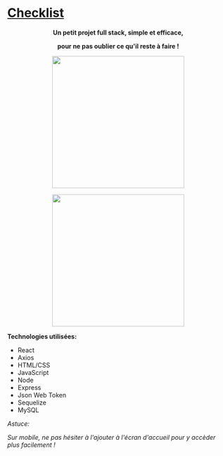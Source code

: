 # [Checklist](https://checklist.arthurmayer.fr/)
<b>
<p align="center">
Un petit projet full stack, simple et efficace,
</p>
<p align="center">
pour ne pas oublier ce qu'il reste à faire !
</p>
</b>
<p align="center">
  <img src="https://user-images.githubusercontent.com/70105093/147940590-02fcd59e-cf5b-4e65-aba9-d59f7f5f244d.png" width="300px">
</p>
<p align="center">
  <img src="https://user-images.githubusercontent.com/70105093/147944974-f9a6a296-4806-4832-bd6b-c1bf150c1f9e.png" width="300px">
</p>


__Technologies utilisées:__

* React
* Axios
* HTML/CSS
* JavaScript
* Node
* Express
* Json Web Token
* Sequelize
* MySQL

*Astuce:*

*Sur mobile, ne pas hésiter à l'ajouter à l'écran d'accueil pour y accèder plus facilement !*
